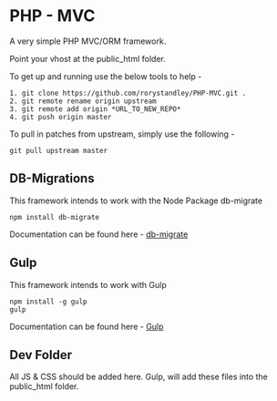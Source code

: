 # PHP - MVC

A very simple PHP MVC/ORM framework. 

Point your vhost at the public_html folder.

To get up and running use the below tools to help -

	1. git clone https://github.com/rorystandley/PHP-MVC.git .
	2. git remote rename origin upstream
	3. git remote add origin *URL_TO_NEW_REPO*
	4. git push origin master

To pull in patches from upstream, simply use the following - 

	git pull upstream master

## DB-Migrations

This framework intends to work with the Node Package db-migrate

	npm install db-migrate

Documentation can be found here - [db-migrate](http://umigrate.readthedocs.org/projects/db-migrate/en/latest/)

## Gulp

This framework intends to work with Gulp

	npm install -g gulp
	gulp

Documentation can be found here - [Gulp](https://github.com/gulpjs/gulp/blob/master/docs/getting-started.md)

## Dev Folder

All JS & CSS should be added here. Gulp, will add these files into the public_html folder.